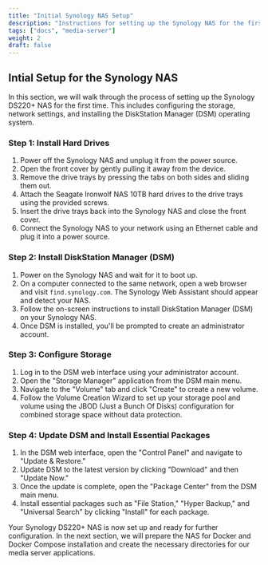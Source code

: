 ```yaml
---
title: "Initial Synology NAS Setup"
description: "Instructions for setting up the Synology NAS for the first time, including configuring the storage and basic settings."
tags: ["docs", "media-server"]
weight: 2
draft: false
---
```


## Intial Setup for the Synology NAS

In this section, we will walk through the process of setting up the Synology DS220+ NAS for the first time. This includes configuring the storage, network settings, and installing the DiskStation Manager (DSM) operating system.

### Step 1: Install Hard Drives

1. Power off the Synology NAS and unplug it from the power source.
2. Open the front cover by gently pulling it away from the device.
3. Remove the drive trays by pressing the tabs on both sides and sliding them out.
4. Attach the Seagate Ironwolf NAS 10TB hard drives to the drive trays using the provided screws.
5. Insert the drive trays back into the Synology NAS and close the front cover.
6. Connect the Synology NAS to your network using an Ethernet cable and plug it into a power source.

### Step 2: Install DiskStation Manager (DSM)

1. Power on the Synology NAS and wait for it to boot up.
2. On a computer connected to the same network, open a web browser and visit `find.synology.com`. The Synology Web Assistant should appear and detect your NAS.
3. Follow the on-screen instructions to install DiskStation Manager (DSM) on your Synology NAS.
4. Once DSM is installed, you'll be prompted to create an administrator account.

### Step 3: Configure Storage

1. Log in to the DSM web interface using your administrator account.
2. Open the "Storage Manager" application from the DSM main menu.
3. Navigate to the "Volume" tab and click "Create" to create a new volume.
4. Follow the Volume Creation Wizard to set up your storage pool and volume using the JBOD (Just a Bunch Of Disks) configuration for combined storage space without data protection.

### Step 4: Update DSM and Install Essential Packages

1. In the DSM web interface, open the "Control Panel" and navigate to "Update & Restore."
2. Update DSM to the latest version by clicking "Download" and then "Update Now."
3. Once the update is complete, open the "Package Center" from the DSM main menu.
4. Install essential packages such as "File Station," "Hyper Backup," and "Universal Search" by clicking "Install" for each package.

Your Synology DS220+ NAS is now set up and ready for further configuration. In the next section, we will prepare the NAS for Docker and Docker Compose installation and create the necessary directories for our media server applications.
